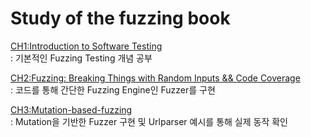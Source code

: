 # Study of the fuzzing book

[CH1:Introduction to Software Testing](https://github.com/Hwangwoosam/fuzzing/tree/master/CH1)  
: 기본적인 Fuzzing Testing 개념 공부

[CH2:Fuzzing: Breaking Things with Random Inputs && Code Coverage](https://github.com/Hwangwoosam/fuzzing/tree/master/CH2)  
: 코드를 통해 간단한 Fuzzing Engine인 Fuzzer를 구현

[CH3:Mutation-based-fuzzing](https://github.com/Hwangwoosam/fuzzing/tree/master/CH3)  
: Mutation을 기반한 Fuzzer 구현 및 Urlparser 예시를 통해 실제 동작 확인
